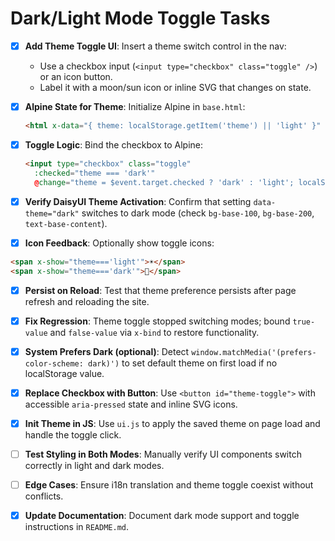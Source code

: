 # Dark/Light Mode Toggle Tasks

 - [x] **Add Theme Toggle UI**: Insert a theme switch control in the nav:
   - Use a checkbox input (`<input type="checkbox" class="toggle" />`) or an icon button.
   - Label it with a moon/sun icon or inline SVG that changes on state.

 - [x] **Alpine State for Theme**: Initialize Alpine in `base.html`:
   ```html
   <html x-data="{ theme: localStorage.getItem('theme') || 'light' }" data-theme="theme">
   ```

 - [x] **Toggle Logic**: Bind the checkbox to Alpine:
   ```html
   <input type="checkbox" class="toggle"
     :checked="theme === 'dark'"
     @change="theme = $event.target.checked ? 'dark' : 'light'; localStorage.setItem('theme', theme)">
   ```

 - [x] **Verify DaisyUI Theme Activation**: Confirm that setting `data-theme="dark"` switches to dark mode (check `bg-base-100`, `bg-base-200`, `text-base-content`).

 - [x] **Icon Feedback**: Optionally show toggle icons:
  ```html
  <span x-show="theme==='light'">☀️</span>
  <span x-show="theme==='dark'">🌙</span>
  ```

- [x] **Persist on Reload**: Test that theme preference persists after page refresh and reloading the site.
- [x] **Fix Regression**: Theme toggle stopped switching modes; bound `true-value` and `false-value` via `x-bind` to restore functionality.

- [x] **System Prefers Dark (optional)**: Detect `window.matchMedia('(prefers-color-scheme: dark)')` to set default theme on first load if no localStorage value.

- [x] **Replace Checkbox with Button**: Use `<button id="theme-toggle">` with accessible `aria-pressed` state and inline SVG icons.

 - [x] **Init Theme in JS**: Use `ui.js` to apply the saved theme on page load and handle the toggle click.

 - [ ] **Test Styling in Both Modes**: Manually verify UI components switch correctly in light and dark modes.

 - [ ] **Edge Cases**: Ensure i18n translation and theme toggle coexist without conflicts.

 - [x] **Update Documentation**: Document dark mode support and toggle instructions in `README.md`.
